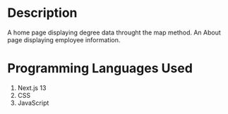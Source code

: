 # Description
A home page displaying degree data throught the map method. An About page displaying employee information.

# Programming Languages Used
1. Next.js 13
2. CSS
3. JavaScript